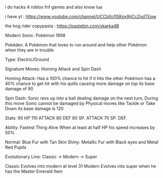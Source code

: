 i do hacks 4 roblox fnf games and also know lua

i have yt : https://www.youtube.com/channel/UCCbXcflSKqx9jiCcZndTEqw

the hog rider copypasta : https://pastebin.com/xkarka4B

Modern Sonic: Pokémon 1998

Pokédex: A Pokémon that loves to run around and help other Pokémon when they are in trouble

Type: Electric/Ground

Signature Moves: Homing Attack and Spin Dash

Homing Attack: Has a 100% chance to hit if it hits the other Pokémon has a 40% chance to get hit with his quills causing more damage on top its base damage of 90

Spin Dash: Sonic revs up into a ball dealing damage on the next turn, During this move Sonic cannot be damaged by Physical moves like Tackle or Take Down its base damage is 120

Stats:
90 HP
110 ATTACK
80 DEF
80 SP. ATTACK
70 SP. DEF.

Ability: Fastest Thing Alive
When at least at half HP his speed increases by 50%

Normal: Blue Fur with Tan Skin
Shiny: Metallic Fur with Black eyes and Metal Red Pupils 

Evolutionary Line: Classic -> Modern -> Super

Classic Evolves into modern at level 31
Modern Evolves into super when he has the Master Emerald Item
